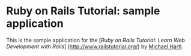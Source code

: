 # Ruby on Rails Tutorial: sample application

This is the sample application for the
[*Ruby on Rails Tutorial:
Learn Web Development with Rails*] (http://www.railstutorial.org/)
by [Michael Hartl](http://www.michaelhartl.com).